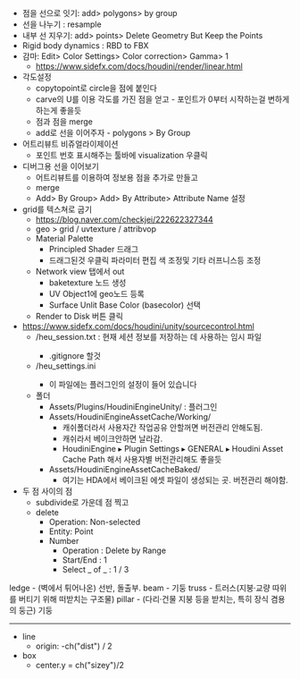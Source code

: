 

- 점을 선으로 잇기: add> polygons> by group
- 선을 나누기 : resample
- 내부 선 지우기: add> points> Delete Geometry But Keep the Points
- Rigid body dynamics : RBD to FBX
- 감마: Edit> Color Settings> Color correction> Gamma> 1
  - <https://www.sidefx.com/docs/houdini/render/linear.html>
- 각도설정
  - copytopoint로 circle을 점에 붙인다
  - carve의 U를 이용 각도를 가진 점을 얻고 - 포인트가 0부터 시작하는걸 변하게 하는게 좋을듯
  - 점과 점을 merge
  - add로 선을 이어주자 - polygons > By Group
- 어트리뷰트 비쥬얼라이제이션
  - 포인트 번호 표시해주는 툴바에 visualization 우클릭
- 디버그용 선을 이어보기
  - 어트리뷰트를 이용하여 정보용 점을 추가로 만들고
  - merge
  - Add> By Group> Add> By Attribute> Attribute Name 설정
- grid를 텍스쳐로 굽기
  - <https://blog.naver.com/checkjei/222622327344>
  - geo > grid / uvtexture / attribvop
  - Material Palette
    - Principled Shader 드래그
    - 드래그된것 우클릭 파라미터 편집 색 조정및 기타 러프니스등 조정
  - Network view 탭에서 out
    - baketexture 노드 생성
    - UV Object1에 geo노드 등록
    - Surface Unlit Base Color (basecolor) 선택
  -  Render to Disk 버튼 클릭
- https://www.sidefx.com/docs/houdini/unity/sourcecontrol.html
  - <UnityProject>/heu_session.txt : 현재 세션 정보를 저장하는 데 사용하는 임시 파일
    - .gitignore 할것
  - <UnityProject>/heu_settings.ini
    - 이 파일에는 플러그인의 설정이 들어 있습니다
  - 폴더
    - Assets/Plugins/HoudiniEngineUnity/ : 플러그인 
    - Assets/HoudiniEngineAssetCache/Working/
      - 캐쉬폴더라서 사용자간 작업공유 안할꺼면 버전관리 안해도됨.
      - 캐쉬라서 베이크안하면 날라감.
      - HoudiniEngine ▸ Plugin Settings ▸ GENERAL ▸ Houdini Asset Cache Path 해서 사용자별 버전관리해도 좋을듯
    - Assets/HoudiniEngineAssetCacheBaked/
      - 여기는 HDA에서 베이크된 에셋 파일이 생성되는 곳. 버전관리 해야함.
- 두 점 사이의 점
  - subdivide로 가운데 점 찍고
  - delete
    - Operation: Non-selected
    - Entity: Point
    - Number
      - Operation : Delete by Range
      - Start/End : 1
      - Select _ of _ : 1 / 3


>>>>>>>>>>>>>>


ledge - (벽에서 튀어나온) 선반, 돌출부.
beam - 기둥
truss - 트러스(지붕·교량 따위를 버티기 위해 떠받치는 구조물)
pillar - (다리·건물 지붕 등을 받치는, 특히 장식 겸용의 둥근) 기둥




---
- line
  - origin: -ch("dist") / 2
- box
  - center.y = ch("sizey")/2